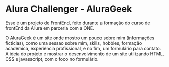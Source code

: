 # Alura Challenger - AluraGeek

Esse é um projeto de FrontEnd, feito durante a formação do curso de frontEnd da Alura em parceria com a ONE.

O AluraGeek é um site onde mostro um pouco sobre mim (informações ficticias), como uma sessao sobre mim, skills, hobbies, formação acadêmica, experiência profissional, e no fim, um formulário para contato.
A ideia do projeto é mostrar o desenvolvimento de um site utilizando HTML, CSS e javasscript, com o foco no formulário.

